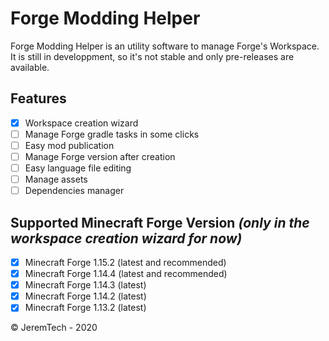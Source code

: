 # Forge Modding Helper
Forge Modding Helper is an utility software to manage Forge's Workspace.
It is still in developpment, so it's not stable and only pre-releases are available.

## Features

- [x] Workspace creation wizard
- [ ] Manage Forge gradle tasks in some clicks 
- [ ] Easy mod publication
- [ ] Manage Forge version after creation
- [ ] Easy language file editing 
- [ ] Manage assets
- [ ] Dependencies manager

## Supported Minecraft Forge Version *(only in the workspace creation wizard for now)*

- [x] Minecraft Forge 1.15.2 (latest and recommended)
- [x] Minecraft Forge 1.14.4 (latest and recommended)
- [x] Minecraft Forge 1.14.3 (latest)
- [x] Minecraft Forge 1.14.2 (latest)
- [x] Minecraft Forge 1.13.2 (latest)

© JeremTech - 2020
